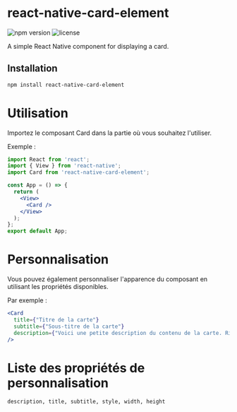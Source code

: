# react-native-card-element

![npm version](https://img.shields.io/npm/v/react-native-card-element.svg)
![license](https://img.shields.io/npm/l/react-native-card-element.svg)

A simple React Native component for displaying a card.

## Installation

```bash
npm install react-native-card-element
```

# Utilisation

Importez le composant Card dans la partie où vous souhaitez l'utiliser.

Exemple :

```jsx
import React from 'react';
import { View } from 'react-native';
import Card from 'react-native-card-element';

const App = () => {
  return (
    <View>
      <Card />
    </View>
  );
};
export default App;
```
# Personnalisation

Vous pouvez également personnaliser l'apparence du composant en utilisant les propriétés disponibles.

Par exemple :
```jsx
<Card
  title={"Titre de la carte"}
  subtitle={"Sous-titre de la carte"}
  description={"Voici une petite description du contenu de la carte. Rien de plus, rien de moins."}
/>
```

# Liste des propriétés de personnalisation 
```txt
description, title, subtitle, style, width, height

